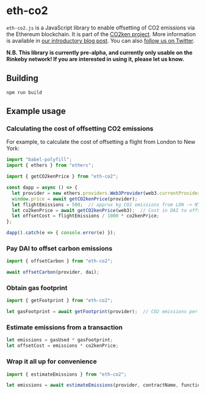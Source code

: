 # eth-co2

`eth-co2.js` is a JavaScript library to enable offsetting of CO2
emissions via the Ethereum blockchain.  It is part of the [CO2ken
project](https://co2ken.io).  More information is available in [our
introductory blog
post](https://medium.com/curve-labs/co2ken-genesis-74d7a1387ea1).  You
can also [follow us on Twitter](https://twitter.com/CO2ken_io).

**N.B. This library is currently pre-alpha, and currently only usable
on the Rinkeby network!  If you are interested in using it, please let
us know.**

## Building

    npm run build

## Example usage

### Calculating the cost of offsetting CO2 emissions

For example, to calculate the cost of offsetting a flight from London to New York:

```javascript
import "babel-polyfill";
import { ethers } from "ethers";

import { getCO2kenPrice } from "eth-co2";

const dapp = async () => {
  let provider = new ethers.providers.Web3Provider(web3.currentProvider);
  window.price = await getCO2kenPrice(provider);
  let flightEmissions = 500;  // approx kg CO2 emissions from LON -> NYC flight
  let co2kenPrice = await getCO2kenPrice(web3);  // Cost in DAI to offset 1 ton of CO2
  let offsetCost = flightEmissions / 1000 * co2kenPrice;
};

dapp().catch(e => { console.error(e) });
```


### Pay DAI to offset carbon emissions

```javascript
import { offsetCarbon } from "eth-co2";

await offsetCarbon(provider, dai);
```


### Obtain gas footprint


```javascript
import { getFootprint } from "eth-co2";

let gasFootprint = await getFootprint(provider);  // CO2 emissions per gas
```


### Estimate emissions from a transaction

```javascript
let emissions = gasUsed * gasFootprint;
let offsetCost = emissions * co2kenPrice;
```


### Wrap it all up for convenience

```javascript
import { estimateEmissions } from "eth-co2";

let emissions = await estimateEmissions(provider, contractName, functionName);
```
